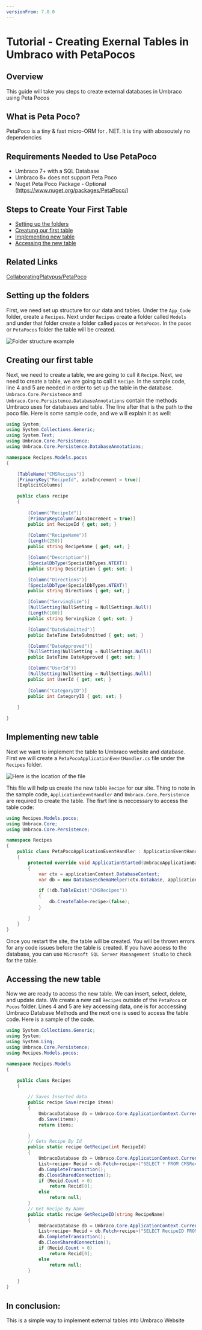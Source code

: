 ```yaml
---
versionFrom: 7.0.0
---
```

# Tutorial - Creating Exernal Tables in Umbraco with PetaPocos

## Overview

This guide will take you steps to create external databases in Umbraco using Peta Pocos

## What is Peta Poco?

PetaPoco is a tiny & fast micro-ORM for . NET. It is tiny with abosoutely no dependencies

## Requirements Needed to Use PetaPoco

- Umbraco 7+ with a SQL Database
- Umbraco 8+ does not support Peta Poco
- Nuget Peta Poco Package - Optional (https://www.nuget.org/packages/PetaPoco/)

## Steps to Create Your First Table
- [Setting up the folders](#setting-up-the-folders)
- [Creatung our first table](#creating-our-first-table)
- [Implementing new table](#implementing-new-table)
- [Accessing the new table](#accessing-the-new-table)

## Related Links
[CollaboratingPlatypus/PetaPoco](https://github.com/CollaboratingPlatypus/PetaPoco)

## Setting up the folders 
First, we need set up structure for our data and tables. Under the `App_Code` folder, create a `Recipes`.  Next under `Recipes` create a folder called `Models` and under that folder create a folder called `pocos` or `PetaPocos`. In the `pocos` or `PetaPocos` folder the table will be created.

![Folder structure example](images/folderlocation.png)

## Creating our first table
Next, we need to create a table, we are going to call it `Recipe`. Next, we need to create a table, we are going to call it `Recipe`. In the sample code, line 4 and 5 are needed in order to set up the table in the database. `Umbraco.Core.Persistence` and  `Umbraco.Core.Persistence.DatabaseAnnotations` contain the methods Umbraco uses for databases and table. The line after that is the path to the poco file. Here is some sample code, and we will explain it as well: 

```csharp
using System;
using System.Collections.Generic;
using System.Text;
using Umbraco.Core.Persistence;
using Umbraco.Core.Persistence.DatabaseAnnotations;

namespace Recipes.Models.pocos
{

    [TableName("CMSRecipes")]
    [PrimaryKey("RecipeId", autoIncrement = true)]
    [ExplicitColumns]

    public class recipe
    {
    
        [Column("RecipeId")]
        [PrimaryKeyColumn(AutoIncrement = true)]
        public int RecipeId { get; set; }
     
        [Column("RecipeName")]
        [Length(250)]
        public string RecipeName { get; set; }

        [Column("Description")]
        [SpecialDbType(SpecialDbTypes.NTEXT)]
        public string Description { get; set; }

        [Column("Directions")]
        [SpecialDbType(SpecialDbTypes.NTEXT)]
        public string Directions { get; set; }

        [Column("ServingSize")]
        [NullSetting(NullSetting = NullSettings.Null)]
        [Length(100)]
        public string ServingSize { get; set; }

        [Column("DateSubmitted")]
        public DateTime DateSubmitted { get; set; }

        [Column("DateApproved")]
        [NullSetting(NullSetting = NullSettings.Null)]
        public DateTime DateApproved { get; set; }

        [Column("UserId")]
        [NullSetting(NullSetting = NullSettings.Null)]
        public int UserId { get; set; }
       
        [Column("CategoryID")]
        public int CategoryID { get; set; }
        
    }

}
```

## Implementing new table
Next we want to implement the table to Umbraco website and database. First we will create a `PetaPocoApplicationEventHandler.cs` file under the `Recipes` folder. 

![Here is the location of the file](images/folderlocation2.png)

This file will help us create the new table `Recipe` for our site. Thing to note in the sample code, `ApplicationEevntHandler` and `Umbraco.Core.Persistence` are required to create the table. The fisrt line is neccessary to access the table code:

```csharp
using Recipes.Models.pocos;
using Umbraco.Core;
using Umbraco.Core.Persistence;

namespace Recipes
{
    public class PetaPocoApplicationEventHandler : ApplicationEventHandler
    {
        protected override void ApplicationStarted(UmbracoApplicationBase umbracoApplication, ApplicationContext applicationContext)
        {
            var ctx = applicationContext.DatabaseContext;
            var db = new DatabaseSchemaHelper(ctx.Database, applicationContext.ProfilingLogger.Logger, ctx.SqlSyntax);

            if (!db.TableExist("CMSRecipes"))
            {
                db.CreateTable<recipe>(false);
            }    

        }
    }
}

```
Once you restart the site, the table will be created. You will be thrown errors for any code issues before the table is created.
If you have access to the database, you can use `Microsoft SQL Server Manaagement Studio` to check for the table.

## Accessing the new table
Now we are ready to access the new table. We can insert, select, delete, and update data. We create a new call `Recipes` outside of the `PetaPoco` or `Pocos` folder. Lines 4 and 5 are key accessing data, one is for acccessing Umbraco Database Methods and the next one is used to access the table code. Here is a sample of the code.

```csharp
using System.Collections.Generic;
using System;
using System.Linq;
using Umbraco.Core.Persistence;
using Recipes.Models.pocos;

namespace Recipes.Models
{

    public class Recipes
    {

        // Saves Inserted data
        public recipe Save(recipe items)
        {
            UmbracoDatabase db = Umbraco.Core.ApplicationContext.Current.DatabaseContext.Database;
            db.Save(items);
            return items;

        }
        // Gets Recipe By Id
        public static recipe GetRecipe(int RecipeId)
        {
            UmbracoDatabase db = Umbraco.Core.ApplicationContext.Current.DatabaseContext.Database;
            List<recipe> Recid = db.Fetch<recipe>("SELECT * FROM CMSRecipes WHERE Recipeid = @0", RecipeId);
            db.CompleteTransaction();
            db.CloseSharedConnection();
            if (Recid.Count > 0)
                return Recid[0];
            else
                return null;
        }
        // Get Recipe By Name
        public static recipe GetRecipeID(string RecipeName)
        {
            UmbracoDatabase db = Umbraco.Core.ApplicationContext.Current.DatabaseContext.Database;
            List<recipe> Recid = db.Fetch<recipe>("SELECT RecipeID FROM CMSRecipes WHERE RecipeName = @0", RecipeName);
            db.CompleteTransaction();
            db.CloseSharedConnection();
            if (Recid.Count > 0)
                return Recid[0];
            else
                return null;
        }

    }
}    
```

## In conclusion:
This is a simple way to implement external tables into Umbraco Website